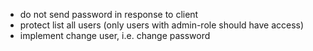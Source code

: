 -   do not send password in response to client
-   protect list all users (only users with admin-role should have access)
-   implement change user, i.e. change password
